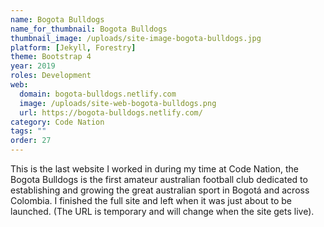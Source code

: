 ```yaml
---
name: Bogota Bulldogs
name_for_thumbnail: Bogota Bulldogs
thumbnail_image: /uploads/site-image-bogota-bulldogs.jpg
platform: [Jekyll, Forestry]
theme: Bootstrap 4
year: 2019
roles: Development
web:
  domain: bogota-bulldogs.netlify.com
  image: /uploads/site-web-bogota-bulldogs.png
  url: https://bogota-bulldogs.netlify.com/
category: Code Nation
tags: ""
order: 27
---
```


This is the last website I worked in during my time at Code Nation, the Bogota Bulldogs is the first amateur australian football club dedicated to establishing and growing the great australian sport in Bogotá and across Colombia. I finished the full site and left when it was just about to be launched. (The URL is temporary and will change when the site gets live).
